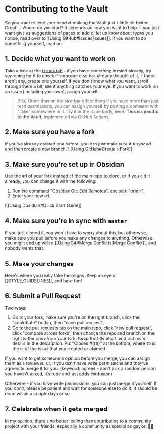 # Contributing to the Vault

So you want to lend your hand at making the Vault just a little bit better. Great! ...Where do you start? It depends on how you want to help. If you just want give us suggestions of pages to add or let us know about typos you notice, head over to [[Using GitHub#Issues|Issues]]. If you want to do something yourself, read on.  
## 1. Decide what you want to work on
Take a look at the [issues tab](https://github.com/gaylor-wiki/gaylor-vault/issues) - if you have something in mind already, try searching for it to check if someone else has already thought of it. If there aren't any, create one yourself. If you don't know what you want, scroll through them a bit, see if anything catches your eye. If you want to work on an issue (including your own), assign yourself. 
>[!tip] Other than on the side bar editor thing if you have more than just read permissions, you can assign yourself by posting a comment with ".take" somewhere in it. Try it in the issue body, even. **This is specific to the Vault**, implemented via GitHub Actions.

## 2. Make sure you have a fork
If you've already created one before, you can just make sure it's synced and then create a new branch.
![[Using GitHub#Create a Fork]]

## 3. Make sure you're set up in Obsidian
Use the url of your fork instead of the main repo to clone, or if you did it already, you can change it with the following:
1. Run the command "Obsidian Git: Edit Remotes", and pick "origin".
2. Enter your new url.

![[Using Obsidian#Quick Start Guide]]

## 4. Make sure you're in sync with `master`
If you just cloned it, you won't have to worry about this, but otherwise, make sure you pull before you make any changes to anything. Otherwise you might end up with a [[Using Git#Merge Conflicts|Merge Conflict]], and nobody wants that.

## 5. Make your changes
Here's where you really take the reigns. Keep an eye on [[STYLE_GUIDELINES]], and have fun!

## 6. Submit a Pull Request
Two ways:
1. Go to your fork, make sure you're on the right branch, click the "contribute" button, then "open pull request".
2. Go to the pull requests tab on the main repo, click "new pull request", click "compare across forks", then change the repo and branch on the right to the ones from your fork.
Keep the title short, and put more details in the description. Put "Closes #{`ID`}" at the bottom, where `ID` is the id of the issue that you created or claimed.

If you want to get someone's opinion before you merge, you can assign them as a reviewer. Or, if you don't have write permissions and they've agreed to merge it for you. (keyword: agreed - don't pick a random person you haven't asked, it's rude and just adds confusion)

Otherwise - if you have write permissions, you can just merge it yourself. If you don't, please be patient and wait for someone else to do it, it should be done within a couple days or so.

## 7. Celebrate when it gets merged
In my opinion, there's no better feeling than contributing to a community project with your friends, especially a community as special as gaylor. 🥳🎉